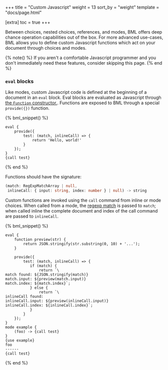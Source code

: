 +++
title = "Custom Javascript"
weight = 13
sort_by = "weight"
template = "docs/page.html"

[extra]
toc = true
+++

Between choices, nested choices, references, and modes, BML offers deep chance operation capabilities out of the box. For more advanced use-cases, BML allows you to define custom Javascript functions which act on your document through choices and modes.

{% note() %}
If you aren't a comfortable Javascript programmer and you don't immediately need these features, consider skipping this page.
{% end %}

### `eval` blocks

Like modes, custom Javascript code is defined at the beginning of a document in an `eval` block. Eval blocks are evaluated as Javascript through [the `Function` constructor.](https://developer.mozilla.org/en-US/docs/Web/JavaScript/Reference/Global_Objects/Function/Function). Functions are exposed to BML through a special `provide({})` function.

{% bml_snippet() %}
```bml
eval {
    provide({
        test: (match, inlineCall) => {
            return 'Hello, world!'
        }
    });
}
{call test}
```
{% end %}

Functions should have the signature:

```ts
(match: RegExpMatchArray | null,
 inlineCall: { input: string, index: number } | null) -> string
```


Custom functions are invoked using the `call` command from inline or mode choices. When called from a mode, the [regexp match](https://developer.mozilla.org/en-US/docs/Web/JavaScript/Reference/Global_Objects/RegExp/exec#return_value) is passed to `match`; when called inline the complete document and index of the call command are passed to `inlineCall`.

{% bml_snippet() %}
```bml
eval {
    function preview(str) {
        return JSON.stringify(str.substring(0, 10) + '...');
    }

    provide({
        test: (match, inlineCall) => {
           if (match) {
               return `\
match found: ${JSON.stringify(match)}
match.input: ${preview(match.input)}
match.index: ${match.index}`;
           } else {
               return `\
inlineCall found:
inlineCall.input: ${preview(inlineCall.input)}
inlineCall.index: ${inlineCall.index}`;
           }
        }
    });
}
mode example {
    (foo) -> {call test}
}
{use example}
foo
------
{call test}
```
{% end %}
